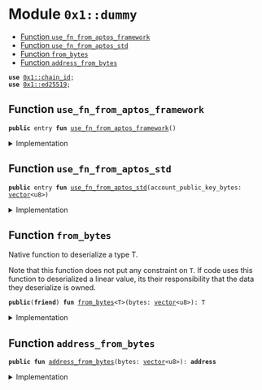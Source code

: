 
<a name="0x1_dummy"></a>

# Module `0x1::dummy`



-  [Function `use_fn_from_aptos_framework`](#0x1_dummy_use_fn_from_aptos_framework)
-  [Function `use_fn_from_aptos_std`](#0x1_dummy_use_fn_from_aptos_std)
-  [Function `from_bytes`](#0x1_dummy_from_bytes)
-  [Function `address_from_bytes`](#0x1_dummy_address_from_bytes)


<pre><code><b>use</b> <a href="chain_id.md#0x1_chain_id">0x1::chain_id</a>;
<b>use</b> <a href="">0x1::ed25519</a>;
</code></pre>



<a name="0x1_dummy_use_fn_from_aptos_framework"></a>

## Function `use_fn_from_aptos_framework`



<pre><code><b>public</b> entry <b>fun</b> <a href="dummy.md#0x1_dummy_use_fn_from_aptos_framework">use_fn_from_aptos_framework</a>()
</code></pre>



<details>
<summary>Implementation</summary>


<pre><code><b>public</b> entry <b>fun</b> <a href="dummy.md#0x1_dummy_use_fn_from_aptos_framework">use_fn_from_aptos_framework</a>() {
    <b>let</b> _chain_id = <a href="chain_id.md#0x1_chain_id_get">chain_id::get</a>();
}
</code></pre>



</details>

<a name="0x1_dummy_use_fn_from_aptos_std"></a>

## Function `use_fn_from_aptos_std`



<pre><code><b>public</b> entry <b>fun</b> <a href="dummy.md#0x1_dummy_use_fn_from_aptos_std">use_fn_from_aptos_std</a>(account_public_key_bytes: <a href="">vector</a>&lt;u8&gt;)
</code></pre>



<details>
<summary>Implementation</summary>


<pre><code><b>public</b> entry <b>fun</b> <a href="dummy.md#0x1_dummy_use_fn_from_aptos_std">use_fn_from_aptos_std</a>(
    account_public_key_bytes: <a href="">vector</a>&lt;u8&gt;
) {
    <b>let</b> _pubkey = <a href="_new_unvalidated_public_key_from_bytes">ed25519::new_unvalidated_public_key_from_bytes</a>(account_public_key_bytes);
}
</code></pre>



</details>

<a name="0x1_dummy_from_bytes"></a>

## Function `from_bytes`

Native function to deserialize a type T.

Note that this function does not put any constraint on <code>T</code>. If code uses this function to
deserialized a linear value, its their responsibility that the data they deserialize is
owned.


<pre><code><b>public</b>(<b>friend</b>) <b>fun</b> <a href="dummy.md#0x1_dummy_from_bytes">from_bytes</a>&lt;T&gt;(bytes: <a href="">vector</a>&lt;u8&gt;): T
</code></pre>



<details>
<summary>Implementation</summary>


<pre><code><b>public</b>(<b>friend</b>) <b>native</b> <b>fun</b> <a href="dummy.md#0x1_dummy_from_bytes">from_bytes</a>&lt;T&gt;(bytes: <a href="">vector</a>&lt;u8&gt;): T;
</code></pre>



</details>

<a name="0x1_dummy_address_from_bytes"></a>

## Function `address_from_bytes`



<pre><code><b>public</b> <b>fun</b> <a href="dummy.md#0x1_dummy_address_from_bytes">address_from_bytes</a>(bytes: <a href="">vector</a>&lt;u8&gt;): <b>address</b>
</code></pre>



<details>
<summary>Implementation</summary>


<pre><code><b>public</b> <b>fun</b> <a href="dummy.md#0x1_dummy_address_from_bytes">address_from_bytes</a>(bytes: <a href="">vector</a>&lt;u8&gt;): <b>address</b> {
    <a href="dummy.md#0x1_dummy_from_bytes">from_bytes</a>(bytes)
}
</code></pre>



</details>


[move-book]: https://aptos.dev/guides/move-guides/book/SUMMARY
